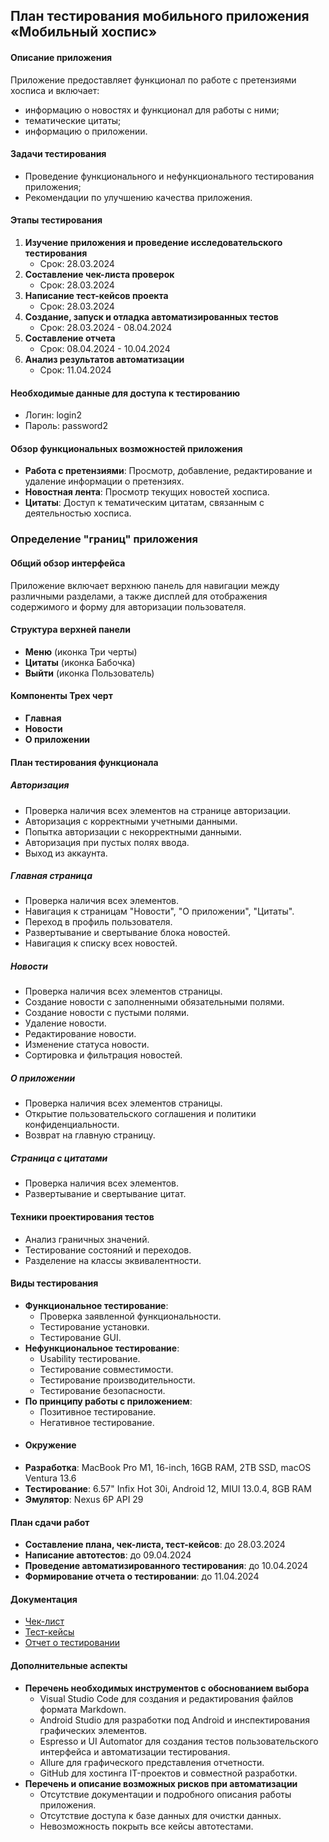 ## План тестирования мобильного приложения «Мобильный хоспис»

#### Описание приложения

Приложение предоставляет функционал по работе с претензиями хосписа и включает:

- информацию о новостях и функционал для работы с ними;
- тематические цитаты;
- информацию о приложении.

#### Задачи тестирования

- Проведение функционального и нефункционального тестирования приложения;
- Рекомендации по улучшению качества приложения.

#### Этапы тестирования

1. **Изучение приложения и проведение исследовательского тестирования**
   - Срок: 28.03.2024
2. **Составление чек-листа проверок**
   - Срок: 28.03.2024
3. **Написание тест-кейсов проекта**
   - Срок: 28.03.2024
4. **Создание, запуск и отладка автоматизированных тестов**
   - Срок: 28.03.2024 - 08.04.2024
5. **Составление отчета**
   - Срок: 08.04.2024 - 10.04.2024
6. **Анализ результатов автоматизации**
   - Срок: 11.04.2024

#### Необходимые данные для доступа к тестированию

- Логин: login2
- Пароль: password2

#### Обзор функциональных возможностей приложения

- **Работа с претензиями**: Просмотр, добавление, редактирование и удаление информации о претензиях.
- **Новостная лента**: Просмотр текущих новостей хосписа.
- **Цитаты**: Доступ к тематическим цитатам, связанным с деятельностью хосписа.

### Определение "границ" приложения

#### Общий обзор интерфейса

Приложение включает верхнюю панель для навигации между различными разделами, а также дисплей для отображения содержимого и форму для авторизации пользователя.

#### Структура верхней панели

- **Меню** (иконка Три черты)
- **Цитаты** (иконка Бабочка)
- **Выйти** (иконка Пользователь)

#### Компоненты Трех черт

- **Главная**
- **Новости**
- **О приложении**

#### План тестирования функционала

##### Авторизация

- Проверка наличия всех элементов на странице авторизации.
- Авторизация с корректными учетными данными.
- Попытка авторизации с некорректными данными.
- Авторизация при пустых полях ввода.
- Выход из аккаунта.

##### Главная страница

- Проверка наличия всех элементов.
- Навигация к страницам "Новости", "О приложении", "Цитаты".
- Переход в профиль пользователя.
- Развертывание и свертывание блока новостей.
- Навигация к списку всех новостей.

##### Новости

- Проверка наличия всех элементов страницы.
- Создание новости с заполненными обязательными полями.
- Создание новости с пустыми полями.
- Удаление новости.
- Редактирование новости.
- Изменение статуса новости.
- Сортировка и фильтрация новостей.

##### О приложении

- Проверка наличия всех элементов страницы.
- Открытие пользовательского соглашения и политики конфиденциальности.
- Возврат на главную страницу.

##### Страница с цитатами

- Проверка наличия всех элементов.
- Развертывание и свертывание цитат.

#### Техники проектирования тестов

- Анализ граничных значений.
- Тестирование состояний и переходов.
- Разделение на классы эквивалентности.

#### Виды тестирования

- **Функциональное тестирование**:
  - Проверка заявленной функциональности.
  - Тестирование установки.
  - Тестирование GUI.
- **Нефункциональное тестирование**:
  - Usability тестирование.
  - Тестирование совместимости.
  - Тестирование производительности.
  - Тестирование безопасности.
- **По принципу работы с приложением**:
  - Позитивное тестирование.
  - Негативное тестирование.
- #### Окружение
- **Разработка**: MacBook Pro M1, 16-inch, 16GB RAM, 2TB SSD, macOS Ventura 13.6
- **Тестирование**: 6.57" Infix Hot 30i, Android 12, MIUI 13.0.4, 8GB RAM
- **Эмулятор**: Nexus 6P API 29

#### План сдачи работ

- **Составление плана, чек-листа, тест-кейсов**: до 28.03.2024
- **Написание автотестов**: до 09.04.2024
- **Проведение автоматизированного тестирования**: до 10.04.2024
- **Формирование отчета о тестировании**: до 11.04.2024

#### Документация

- [Чек-лист](https://docs.google.com/spreadsheets/d/1gTjyUHkcQfmJK7_jNAA6gCGzWxkf2OGuMRAAZf1uhoo/edit?usp=sharing)
- [Тест-кейсы](https://docs.google.com/spreadsheets/d/18EOriyNmkvxDnbUzjyPIR86qTo1irk1DnD3H78v5dFk/edit?usp=sharing)
- [Отчет о тестировании](https://github.com/AlessioLoginov/diploma/blob/master/Result.md)

#### Дополнительные аспекты

- **Перечень необходимых инструментов с обоснованием выбора**
  - Visual Studio Code для создания и редактирования файлов формата Markdown.
  - Android Studio для разработки под Android и инспектирования графических элементов.
  - Espresso и UI Automator для создания тестов пользовательского интерфейса и автоматизации тестирования.
  - Allure для графического представления отчетности.
  - GitHub для хостинга IT-проектов и совместной разработки.
- **Перечень и описание возможных рисков при автоматизации**
  - Отсутствие документации и подробного описания работы приложения.
  - Отсутствие доступа к базе данных для очистки данных.
  - Невозможность покрыть все кейсы автотестами.
